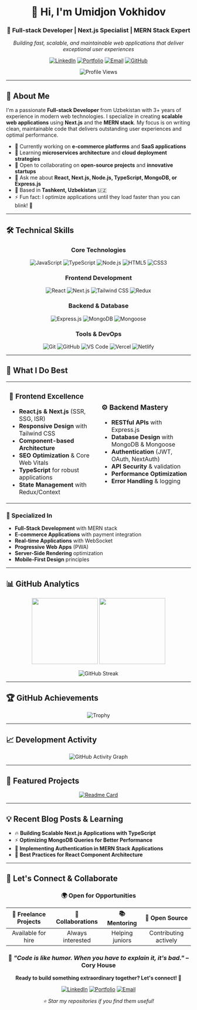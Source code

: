 
<div align="center">

# 👋 Hi, I'm **Umidjon Vokhidov**

### 🚀 Full-stack Developer | Next.js Specialist | MERN Stack Expert

*Building fast, scalable, and maintainable web applications that deliver exceptional user experiences*

[![LinkedIn](https://img.shields.io/badge/LinkedIn-0077B5?style=for-the-badge&logo=linkedin&logoColor=white)](https://www.linkedin.com/in/umidjon-vokhidov)
[![Portfolio](https://img.shields.io/badge/Portfolio-000000?style=for-the-badge&logo=vercel&logoColor=white)](https://umidjonvokhidov.vercel.app)
[![Email](https://img.shields.io/badge/Email-D14836?style=for-the-badge&logo=gmail&logoColor=white)](mailto:umidjonvokhidov@gmail.com)
[![GitHub](https://img.shields.io/badge/GitHub-100000?style=for-the-badge&logo=github&logoColor=white)](https://github.com/umidjonvokhidov)

![Profile Views](https://komarev.com/ghpvc/?username=umidjonvokhidov&color=0e75b6&style=flat&label=Profile+Views)

</div>

---

## 🎯 About Me

I'm a passionate **Full-stack Developer** from Uzbekistan with 3+ years of experience in modern web technologies. I specialize in creating **scalable web applications** using **Next.js** and the **MERN stack**. My focus is on writing clean, maintainable code that delivers outstanding user experiences and optimal performance.

- 🔭 Currently working on **e-commerce platforms** and **SaaS applications**
- 🌱 Learning **microservices architecture** and **cloud deployment strategies**
- 👯 Open to collaborating on **open-source projects** and **innovative startups**
- 💬 Ask me about **React, Next.js, Node.js, TypeScript, MongoDB, or Express.js**
- 📍 Based in **Tashkent, Uzbekistan** 🇺🇿
- ⚡ Fun fact: I optimize applications until they load faster than you can blink! 👀

---

## 🛠️ Technical Skills

<div align="center">

### Core Technologies
![JavaScript](https://img.shields.io/badge/JavaScript-F7DF1E?style=for-the-badge&logo=javascript&logoColor=black)
![TypeScript](https://img.shields.io/badge/TypeScript-007ACC?style=for-the-badge&logo=typescript&logoColor=white)
![Node.js](https://img.shields.io/badge/Node.js-43853D?style=for-the-badge&logo=node.js&logoColor=white)
![HTML5](https://img.shields.io/badge/HTML5-E34F26?style=for-the-badge&logo=html5&logoColor=white)
![CSS3](https://img.shields.io/badge/CSS3-1572B6?style=for-the-badge&logo=css3&logoColor=white)

### Frontend Development
![React](https://img.shields.io/badge/React-20232A?style=for-the-badge&logo=react&logoColor=61DAFB)
![Next.js](https://img.shields.io/badge/Next.js-000000?style=for-the-badge&logo=next.js&logoColor=white)
![Tailwind CSS](https://img.shields.io/badge/Tailwind_CSS-38B2AC?style=for-the-badge&logo=tailwind-css&logoColor=white)
![Redux](https://img.shields.io/badge/Redux-593D88?style=for-the-badge&logo=redux&logoColor=white)

### Backend & Database
![Express.js](https://img.shields.io/badge/Express.js-404D59?style=for-the-badge&logo=express&logoColor=white)
![MongoDB](https://img.shields.io/badge/MongoDB-4EA94B?style=for-the-badge&logo=mongodb&logoColor=white)
![Mongoose](https://img.shields.io/badge/Mongoose-880000?style=for-the-badge&logo=mongoose&logoColor=white)

### Tools & DevOps
![Git](https://img.shields.io/badge/Git-F05032?style=for-the-badge&logo=git&logoColor=white)
![GitHub](https://img.shields.io/badge/GitHub-100000?style=for-the-badge&logo=github&logoColor=white)
![VS Code](https://img.shields.io/badge/VS_Code-0078D4?style=for-the-badge&logo=visual%20studio%20code&logoColor=white)
![Vercel](https://img.shields.io/badge/Vercel-000000?style=for-the-badge&logo=vercel&logoColor=white)
![Netlify](https://img.shields.io/badge/Netlify-00C7B7?style=for-the-badge&logo=netlify&logoColor=white)

</div>

---

## 💼 What I Do Best

<table align="center">
<tr>
<td width="50%">

### 🎨 Frontend Excellence
- **React.js & Next.js** (SSR, SSG, ISR)
- **Responsive Design** with Tailwind CSS
- **Component-based Architecture**
- **SEO Optimization** & Core Web Vitals
- **TypeScript** for robust applications
- **State Management** with Redux/Context

</td>
<td width="50%">

### ⚙️ Backend Mastery
- **RESTful APIs** with Express.js
- **Database Design** with MongoDB & Mongoose
- **Authentication** (JWT, OAuth, NextAuth)
- **API Security** & validation
- **Performance Optimization**
- **Error Handling** & logging

</td>
</tr>
</table>

### 🚀 Specialized In
- **Full-Stack Development** with MERN stack
- **E-commerce Applications** with payment integration
- **Real-time Applications** with WebSocket
- **Progressive Web Apps** (PWA)
- **Server-Side Rendering** optimization
- **Mobile-First Design** principles

---

## 📊 GitHub Analytics

<div align="center">

<img height="180em" src="https://github-readme-stats.vercel.app/api?username=umidjonvokhidov&show_icons=true&theme=tokyonight&include_all_commits=true&count_private=true&hide_border=true"/>
<img height="180em" src="https://github-readme-stats.vercel.app/api/top-langs/?username=umidjonvokhidov&layout=compact&langs_count=8&theme=tokyonight&hide_border=true"/>

</div>

<div align="center">

![GitHub Streak](https://github-readme-streak-stats.herokuapp.com/?user=umidjonvokhidov&theme=tokyonight&hide_border=true)

</div>

---

## 🏆 GitHub Achievements

<div align="center">

![Trophy](https://github-profile-trophy.vercel.app/?username=umidjonvokhidov&theme=tokyonight&no-frame=true&no-bg=false&margin-w=4&row=2&column=4)

</div>

---

## 📈 Development Activity

<div align="center">

![GitHub Activity Graph](https://github-readme-activity-graph.vercel.app/graph?username=umidjonvokhidov&theme=tokyo-night&hide_border=true&custom_title=Coding%20Activity%20Graph)

</div>

---

## 🌟 Featured Projects

<div align="center">

<!-- Replace these with your actual repository names -->
[![Readme Card](https://github-readme-stats.vercel.app/api/pin/?username=umidjonvokhidov&repo=SalesSync&theme=tokyonight&hide_border=true)](https://github.com/umidjonvokhidov/SalesSync)

</div>

---

## 💡 Recent Blog Posts & Learning

- 🔥 **Building Scalable Next.js Applications with TypeScript**
- ⚡ **Optimizing MongoDB Queries for Better Performance**
- 🎯 **Implementing Authentication in MERN Stack Applications**
- 🚀 **Best Practices for React Component Architecture**

---

## 🤝 Let's Connect & Collaborate

<div align="center">

### 🌍 Open for Opportunities

| 💼 **Freelance Projects** | 🤝 **Collaborations** | 📚 **Mentoring** | 🌟 **Open Source** |
|:-------------------------:|:---------------------:|:------------------:|:-------------------:|
| Available for hire | Always interested | Helping juniors | Contributing actively |

</div>

<div align="center">

### 💭 *"Code is like humor. When you have to explain it, it's bad."* – Cory House

**Ready to build something extraordinary together? Let's connect! 🚀**

[![LinkedIn](https://img.shields.io/badge/Let's_Connect-0077B5?style=for-the-badge&logo=linkedin&logoColor=white)](https://www.linkedin.com/in/umidjon-vokhidov)
[![Portfolio](https://img.shields.io/badge/View_Portfolio-000000?style=for-the-badge&logo=vercel&logoColor=white)](https://umidjonvokhidov.vercel.app)
[![Email](https://img.shields.io/badge/Send_Email-D14836?style=for-the-badge&logo=gmail&logoColor=white)](mailto:umidjonvokhidov@gmail.com)

*⭐ Star my repositories if you find them useful!*

</div>
